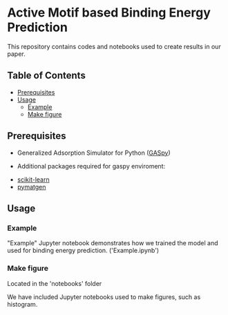 # Active Motif based Binding Energy Prediction

This repository contains codes and notebooks used to create results in our paper.

## Table of Contents

- [Prerequisites](#prerequisites)
- [Usage](#usage)
	- [Example](#example)
	- [Make figure](#make-figure)

## Prerequisites
* Generalized Adsorption Simulator for Python ([GASpy](https://github.com/ulissigroup/GASpy))

* Additional packages required for gaspy enviroment:
- [scikit-learn](http://scikit-learn.org/stable/)
- [pymatgen](http://pymatgen.org)

## Usage

### Example

"Example" Jupyter notebook demonstrates how we trained the model and used for binding energy prediction. ('Example.ipynb')

### Make figure

Located in the 'notebooks' folder

We have included Jupyter notebooks used to make figures, such as histogram.
